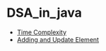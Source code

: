 ﻿# DSA_in_java

 * <a href="https://github.com/Dheeraj2002kumar/DSA_in_java/blob/main/TimeComplexity/TimeComplexity.java"> Time Complexity </a>
* <a href="https://github.com/Dheeraj2002kumar/DSA_in_java/blob/main/Adding%20or%20Updating%20elements%20in%20an%20Array/ArrayUtil.java"> Adding and Update Element</a>

